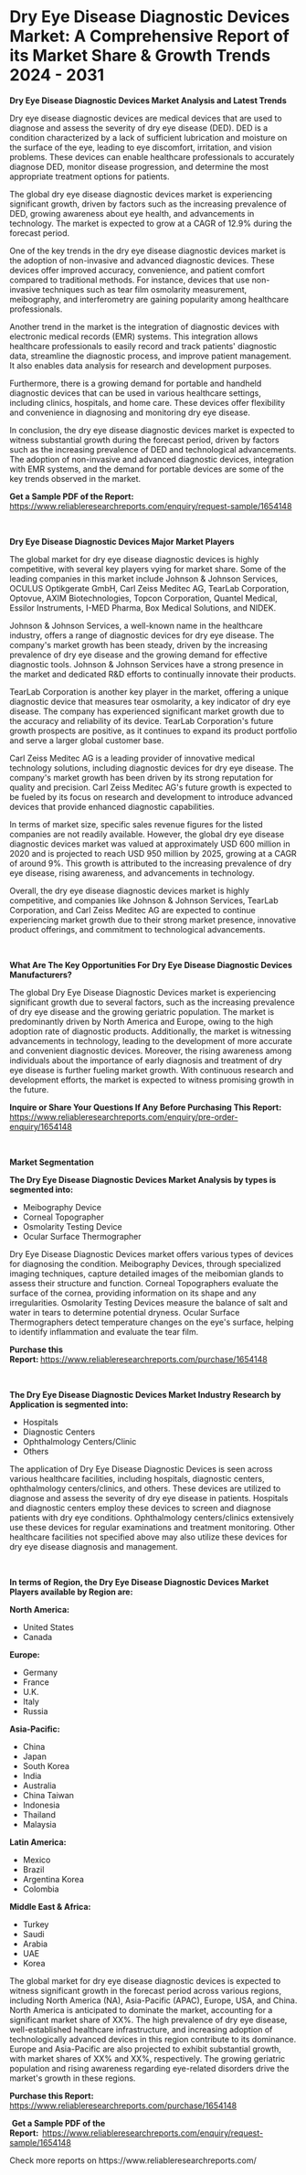 <p><h1>Dry Eye Disease Diagnostic Devices Market: A Comprehensive Report of its Market Share & Growth Trends 2024 - 2031</h1></p><p><strong>Dry Eye Disease Diagnostic Devices Market Analysis and Latest Trends</strong></p>
<p><p>Dry eye disease diagnostic devices are medical devices that are used to diagnose and assess the severity of dry eye disease (DED). DED is a condition characterized by a lack of sufficient lubrication and moisture on the surface of the eye, leading to eye discomfort, irritation, and vision problems. These devices can enable healthcare professionals to accurately diagnose DED, monitor disease progression, and determine the most appropriate treatment options for patients.</p><p>The global dry eye disease diagnostic devices market is experiencing significant growth, driven by factors such as the increasing prevalence of DED, growing awareness about eye health, and advancements in technology. The market is expected to grow at a CAGR of 12.9% during the forecast period.</p><p>One of the key trends in the dry eye disease diagnostic devices market is the adoption of non-invasive and advanced diagnostic devices. These devices offer improved accuracy, convenience, and patient comfort compared to traditional methods. For instance, devices that use non-invasive techniques such as tear film osmolarity measurement, meibography, and interferometry are gaining popularity among healthcare professionals.</p><p>Another trend in the market is the integration of diagnostic devices with electronic medical records (EMR) systems. This integration allows healthcare professionals to easily record and track patients' diagnostic data, streamline the diagnostic process, and improve patient management. It also enables data analysis for research and development purposes.</p><p>Furthermore, there is a growing demand for portable and handheld diagnostic devices that can be used in various healthcare settings, including clinics, hospitals, and home care. These devices offer flexibility and convenience in diagnosing and monitoring dry eye disease.</p><p>In conclusion, the dry eye disease diagnostic devices market is expected to witness substantial growth during the forecast period, driven by factors such as the increasing prevalence of DED and technological advancements. The adoption of non-invasive and advanced diagnostic devices, integration with EMR systems, and the demand for portable devices are some of the key trends observed in the market.</p></p>
<p><strong>Get a Sample PDF of the Report:&nbsp;</strong> <a href="https://www.reliableresearchreports.com/enquiry/request-sample/1654148">https://www.reliableresearchreports.com/enquiry/request-sample/1654148</a></p>
<p>&nbsp;</p>
<p><strong>Dry Eye Disease Diagnostic Devices Major Market Players</strong></p>
<p><p>The global market for dry eye disease diagnostic devices is highly competitive, with several key players vying for market share. Some of the leading companies in this market include Johnson & Johnson Services, OCULUS Optikgerate GmbH, Carl Zeiss Meditec AG, TearLab Corporation, Optovue, AXIM Biotechnologies, Topcon Corporation, Quantel Medical, Essilor Instruments, I-MED Pharma, Box Medical Solutions, and NIDEK.</p><p>Johnson & Johnson Services, a well-known name in the healthcare industry, offers a range of diagnostic devices for dry eye disease. The company's market growth has been steady, driven by the increasing prevalence of dry eye disease and the growing demand for effective diagnostic tools. Johnson & Johnson Services have a strong presence in the market and dedicated R&D efforts to continually innovate their products.</p><p>TearLab Corporation is another key player in the market, offering a unique diagnostic device that measures tear osmolarity, a key indicator of dry eye disease. The company has experienced significant market growth due to the accuracy and reliability of its device. TearLab Corporation's future growth prospects are positive, as it continues to expand its product portfolio and serve a larger global customer base.</p><p>Carl Zeiss Meditec AG is a leading provider of innovative medical technology solutions, including diagnostic devices for dry eye disease. The company's market growth has been driven by its strong reputation for quality and precision. Carl Zeiss Meditec AG's future growth is expected to be fueled by its focus on research and development to introduce advanced devices that provide enhanced diagnostic capabilities.</p><p>In terms of market size, specific sales revenue figures for the listed companies are not readily available. However, the global dry eye disease diagnostic devices market was valued at approximately USD 600 million in 2020 and is projected to reach USD 950 million by 2025, growing at a CAGR of around 9%. This growth is attributed to the increasing prevalence of dry eye disease, rising awareness, and advancements in technology.</p><p>Overall, the dry eye disease diagnostic devices market is highly competitive, and companies like Johnson & Johnson Services, TearLab Corporation, and Carl Zeiss Meditec AG are expected to continue experiencing market growth due to their strong market presence, innovative product offerings, and commitment to technological advancements.</p></p>
<p>&nbsp;</p>
<p><strong>What Are The Key Opportunities For Dry Eye Disease Diagnostic Devices Manufacturers?</strong></p>
<p><p>The global Dry Eye Disease Diagnostic Devices market is experiencing significant growth due to several factors, such as the increasing prevalence of dry eye disease and the growing geriatric population. The market is predominantly driven by North America and Europe, owing to the high adoption rate of diagnostic products. Additionally, the market is witnessing advancements in technology, leading to the development of more accurate and convenient diagnostic devices. Moreover, the rising awareness among individuals about the importance of early diagnosis and treatment of dry eye disease is further fueling market growth. With continuous research and development efforts, the market is expected to witness promising growth in the future.</p></p>
<p><strong>Inquire or Share Your Questions If Any Before Purchasing This Report:</strong> <a href="https://www.reliableresearchreports.com/enquiry/pre-order-enquiry/1654148">https://www.reliableresearchreports.com/enquiry/pre-order-enquiry/1654148</a></p>
<p>&nbsp;</p>
<p><strong>Market Segmentation</strong></p>
<p><strong>The Dry Eye Disease Diagnostic Devices Market Analysis by types is segmented into:</strong></p>
<p><ul><li>Meibography Device</li><li>Corneal Topographer</li><li>Osmolarity Testing Device</li><li>Ocular Surface Thermographer</li></ul></p>
<p><p>Dry Eye Disease Diagnostic Devices market offers various types of devices for diagnosing the condition. Meibography Devices, through specialized imaging techniques, capture detailed images of the meibomian glands to assess their structure and function. Corneal Topographers evaluate the surface of the cornea, providing information on its shape and any irregularities. Osmolarity Testing Devices measure the balance of salt and water in tears to determine potential dryness. Ocular Surface Thermographers detect temperature changes on the eye's surface, helping to identify inflammation and evaluate the tear film.</p></p>
<p><strong>Purchase this Report:&nbsp;</strong><a href="https://www.reliableresearchreports.com/purchase/1654148">https://www.reliableresearchreports.com/purchase/1654148</a></p>
<p>&nbsp;</p>
<p><strong>The Dry Eye Disease Diagnostic Devices Market Industry Research by Application is segmented into:</strong></p>
<p><ul><li>Hospitals</li><li>Diagnostic Centers</li><li>Ophthalmology Centers/Clinic</li><li>Others</li></ul></p>
<p><p>The application of Dry Eye Disease Diagnostic Devices is seen across various healthcare facilities, including hospitals, diagnostic centers, ophthalmology centers/clinics, and others. These devices are utilized to diagnose and assess the severity of dry eye disease in patients. Hospitals and diagnostic centers employ these devices to screen and diagnose patients with dry eye conditions. Ophthalmology centers/clinics extensively use these devices for regular examinations and treatment monitoring. Other healthcare facilities not specified above may also utilize these devices for dry eye disease diagnosis and management.</p></p>
<p>&nbsp;</p>
<p><strong>In terms of Region, the Dry Eye Disease Diagnostic Devices Market Players available by Region are:</strong></p>
<p>
    <p> <strong> North America: </strong>
        <ul>
            <li>United States</li>
            <li>Canada</li>
        </ul>
        </p> 
    <p> <strong> Europe: </strong>
        <ul>
            <li>Germany</li>
            <li>France</li>
            <li>U.K.</li>
            <li>Italy</li>
            <li>Russia</li>
        </ul>
        </p> 
    <p> <strong> Asia-Pacific: </strong>
        <ul>
            <li>China</li>
            <li>Japan</li>
            <li>South Korea</li>
            <li>India</li>
            <li>Australia</li>
            <li>China Taiwan</li>
            <li>Indonesia</li>
            <li>Thailand</li>
            <li>Malaysia</li>
        </ul>
        </p> 
    <p> <strong> Latin America: </strong>
        <ul>
            <li>Mexico</li>
            <li>Brazil</li>
            <li>Argentina Korea</li>
            <li>Colombia</li>
        </ul>
        </p> 
    <p> <strong> Middle East & Africa: </strong>
        <ul>
            <li>Turkey</li>
            <li>Saudi</li>
            <li>Arabia</li>
            <li>UAE</li>
            <li>Korea</li>
        </ul>
    </p>
    </p>
<p><p>The global market for dry eye disease diagnostic devices is expected to witness significant growth in the forecast period across various regions, including North America (NA), Asia-Pacific (APAC), Europe, USA, and China. North America is anticipated to dominate the market, accounting for a significant market share of XX%. The high prevalence of dry eye disease, well-established healthcare infrastructure, and increasing adoption of technologically advanced devices in this region contribute to its dominance. Europe and Asia-Pacific are also projected to exhibit substantial growth, with market shares of XX% and XX%, respectively. The growing geriatric population and rising awareness regarding eye-related disorders drive the market's growth in these regions.</p></p>
<p><strong>Purchase this Report: </strong><a href="https://www.reliableresearchreports.com/purchase/1654148">https://www.reliableresearchreports.com/purchase/1654148</a></p>
<p>&nbsp;<strong>Get a Sample PDF of the Report:&nbsp;&nbsp;</strong><a href="https://www.reliableresearchreports.com/enquiry/request-sample/1654148">https://www.reliableresearchreports.com/enquiry/request-sample/1654148</a></p>
<p><strong></strong></p>
<p>Check more reports on https://www.reliableresearchreports.com/</p>
